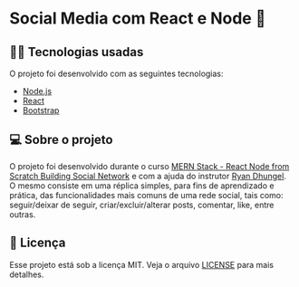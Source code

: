 # Social Media com React e Node :busts_in_silhouette:

<!-- ## :eyes: Como ficou?

<img src="/projectImages/tela-cadastro.png" width="1000px"></img>
<img src="/projectImages/tela-mobile.png" width="auto" height="400px"></img>
<img src="/projectImages/tela-github.png" width="auto" height="400px"></img> -->

## :man_technologist: Tecnologias usadas

O projeto foi desenvolvido com as seguintes tecnologias:
- [Node.js](https://nodejs.org/en/)
- [React](https://reactjs.org)
- [Bootstrap](https://getbootstrap.com)

## :computer: Sobre o projeto

O projeto foi desenvolvido durante o curso [MERN Stack - React Node from Scratch Building Social Network](https://www.udemy.com/course/node-react/) e com a ajuda do instrutor [Ryan Dhungel](https://github.com/kaloraat). <br/>
O mesmo consiste em uma réplica simples, para fins de aprendizado e prática, das funcionalidades mais comuns de uma rede social, tais como: seguir/deixar de seguir, criar/excluir/alterar posts, comentar, like, entre outras. 

## :memo: Licença

Esse projeto está sob a licença MIT. Veja o arquivo [LICENSE](LICENSE.md) para mais detalhes.

<!-- ## :gift_heart: Agradecimentos

Agradeço ao [Diego Fernandes](https://github.com/diego3g), o qual ministrou todas as aulas da semana, por repassar seus conhecimentos e agradeço também ao [João Carli](https://github.com/fl4m3x) por me dar a inspiração para a construção deste readme. -->

